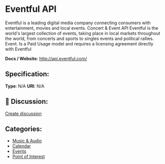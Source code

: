 # Eventful API


Eventful is a leading digital media company connecting consumers with entertainment, movies and local events.  Concert & Event API Eventful is the world's largest collection of events, taking place in local markets throughout the world, from concerts and sports to singles events and political rallies. Event. Is a Paid Usage model and requires a licensing agreement directly with Eventful

**Docs / Website**: http://api.eventful.com/

## Specification:
**Type**:  N/A 
**URI**:  N/A 

## 💬 Discussion:
[Create discussion](https://github.com/apis-list/apis-list/discussions/new)

## Categories:
- [Music & Audio](https://github.com/apis-list/apis-list#music-and-audio)
- [Calendar](https://github.com/apis-list/apis-list#calendar)
- [Events](https://github.com/apis-list/apis-list#events)
- [Point of Interest](https://github.com/apis-list/apis-list#point-of-interest)



